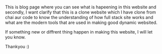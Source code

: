 This is blog page where you can see what is hapeening in this website and secondly, I want clarify that this is a clone website which I have clone from chai aur code to know the understanding of how full stack site works and what are the modern tools that are used in making good dynamic websited.

If something new or diffrent thing happen in making this website, I will let you know.

Thankyou :)